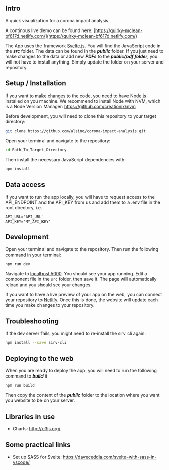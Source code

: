 ## Intro

A quick visualization for a corona impact analysis. 

A continous live demo can be found here: [https://quirky-mclean-bf617d.netlify.com/](https://quirky-mclean-bf617d.netlify.com/)

The App uses the framework [Svelte.js](http://svelte.dev/). You will find the JavaScript code in the ***src*** folder. The data can be found in the ***public*** folder. If you just need to make changes to the data or add new ***PDFs*** to the ***public/pdf folder***, you will not have to install anything. Simply update the folder on your server and repository. 

## Setup / Installation

If you want to make changes to the code, you need to have Node.js installed on you machine. We recommend to install Node with NVM, which is a Node Version Manager: https://github.com/creationix/nvm

Before development, you will need to clone this repository to your target directory:
```bash 
git clone https://github.com/alsino/corona-impact-analysis.git
```

Open your terminal and navigate to the repository: 
```bash
cd Path_To_Target_Directory
```

Then install the necessary JavaScript dependencies with: 
```bash
npm install
```

## Data access

If you want to run the app locally, you will have to request access to the API_ENDPOINT and the API_KEY from us and add them to a .env file in the root directory, i.e. 
```
API_URL='API_URL'
API_KEY='MY_API_KEY'
```


## Development
Open your terminal and navigate to the repository. Then run the following command in your terminal:
```bash
npm run dev
```

Navigate to [localhost:5000](http://localhost:5000). You should see your app running. Edit a component file in the `src` folder, then save it. The page will automatically reload and you should see your changes.

If you want to have a live preview of your app on the web, you can connect your repository to [Netlify](https://www.netlify.com/). Once this is done, the website will update each time you make changes to your repository.


##  Troubleshooting
If the dev server fails, you might need to re-install the sirv cli again:
```bash
npm install --save sirv-cli
```

## Deploying to the web
When you are ready to deploy the app, you will need to run the following command to ***build*** it
```bash
npm run build
```
Then copy the content of the ***public*** folder to the location where you want you website to be on your server.


## Libraries in use

* Charts: http://c3js.org/

## Some practical links 
* Set up SASS for Svelte: https://daveceddia.com/svelte-with-sass-in-vscode/
